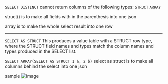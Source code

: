 ```SELECT DISTINCT``` cannot return columns of the following types: ```STRUCT``` ```ARRAY```

struct() is to make all fields with in the parenthesis into one json

array is to make the whole select result into one row

---
```SELECT AS STRUCT```
This produces a value table with a STRUCT row type, where the STRUCT field names and types match the column names and types produced in the SELECT list.

```SELECT ARRAY(SELECT AS STRUCT 1 a, 2 b)```
select as struct is to make all columns behind the select into one json

sample
![image](https://github.com/user-attachments/assets/794464fc-cc1a-4c0f-8892-ed11e18c7420)



